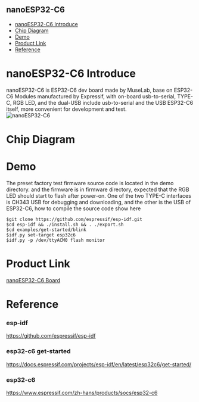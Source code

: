 nanoESP32-C6
-----------
* [nanoESP32-C6 Introduce](#nanoESP32-C6-Introduce) 
* [Chip Diagram](#chip-diagram)
* [Demo](#Demo)
* [Product Link](#Product-Link)
* [Reference](#Reference)


# nanoESP32-C6 Introduce
nanoESP32-C6 is ESP32-C6 dev board made by MuseLab, base on ESP32-C6 Modules manufactured by Expressif, with on-board usb-to-serial, TYPE-C, RGB LED, and the dual-USB include usb-to-serial and the USB ESP32-C6 itself, more convenient for development and test.  
![nanoESP32-C6](https://github.com/wuxx/nanoesp32-c6/blob/master/doc/nanoESP32-C6.jpg)

# Chip Diagram



# Demo
The preset factory test firmware source code is located in the demo directory. and the firmware is in firmware directory, expected that the RGB LED should start to flash after power-on. One of the two TYPE-C interfaces is CH343 USB for debugging and downloading, and the other is the USB of ESP32-C6, how to compile the source code show here
```
$git clone https://github.com/espressif/esp-idf.git
$cd esp-idf && ./install.sh && . ./export.sh
$cd examples/get-started/blink
$idf.py set-target esp32c6
$idf.py -p /dev/ttyACM0 flash monitor

```
# Product Link
[nanoESP32-C6 Board](https://www.aliexpress.us/item/3256805322371819.html?spm=a2g0s.12269583.0.0.41d93b9eV4OIj5&gatewayAdapt=glo2usa&_randl_shipto=US)

# Reference
### esp-idf
https://github.com/espressif/esp-idf
### esp32-c6 get-started
https://docs.espressif.com/projects/esp-idf/en/latest/esp32c6/get-started/
### esp32-c6
https://www.espressif.com/zh-hans/products/socs/esp32-c6

